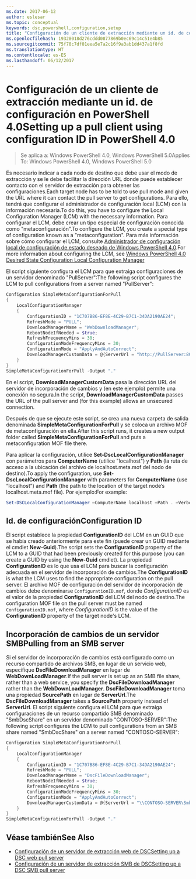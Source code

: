```yaml
---
ms.date: 2017-06-12
author: eslesar
ms.topic: conceptual
keywords: dsc,powershell,configuration,setup
title: "Configuración de un cliente de extracción mediante un id. de configuración en PowerShell 4.0"
ms.openlocfilehash: 19328018d276cddd0877869b0ec69c14c51e4b85
ms.sourcegitcommit: 75f70c7df01eea5e7a2c16f9a3ab1dd437a1f8fd
ms.translationtype: HT
ms.contentlocale: es-ES
ms.lasthandoff: 06/12/2017
---
```

# <a name="setting-up-a-pull-client-using-configuration-id-in-powershell-40"></a><span data-ttu-id="fdee5-103">Configuración de un cliente de extracción mediante un id. de configuración en PowerShell 4.0</span><span class="sxs-lookup"><span data-stu-id="fdee5-103">Setting up a pull client using configuration ID in PowerShell 4.0</span></span>

><span data-ttu-id="fdee5-104">Se aplica a: Windows PowerShell 4.0, Windows PowerShell 5.0</span><span class="sxs-lookup"><span data-stu-id="fdee5-104">Applies To: Windows PowerShell 4.0, Windows PowerShell 5.0</span></span>

<span data-ttu-id="fdee5-105">Es necesario indicar a cada nodo de destino que debe usar el modo de extracción y se le debe facilitar la dirección URL donde puede establecer contacto con el servidor de extracción para obtener las configuraciones.</span><span class="sxs-lookup"><span data-stu-id="fdee5-105">Each target node has to be told to use pull mode and given the URL where it can contact the pull server to get configurations.</span></span> <span data-ttu-id="fdee5-106">Para ello, tendrá que configurar el administrador de configuración local (LCM) con la información necesaria.</span><span class="sxs-lookup"><span data-stu-id="fdee5-106">To do this, you have to configure the Local Configuration Manager (LCM) with the necessary information.</span></span> <span data-ttu-id="fdee5-107">Para configurar el LCM, debe crear un tipo especial de configuración conocida como "metaconfiguración".</span><span class="sxs-lookup"><span data-stu-id="fdee5-107">To configure the LCM, you create a special type of configuration known as a "metaconfiguration".</span></span> <span data-ttu-id="fdee5-108">Para más información sobre cómo configurar el LCM, consulte [Administrador de configuración local de configuración de estado deseado de Windows PowerShell 4.0](metaConfig4.md).</span><span class="sxs-lookup"><span data-stu-id="fdee5-108">For more information about configuring the LCM, see [Windows PowerShell 4.0 Desired State Configuration Local Configuration Manager](metaConfig4.md)</span></span>

<span data-ttu-id="fdee5-109">El script siguiente configura el LCM para que extraiga configuraciones de un servidor denominado "PullServer":</span><span class="sxs-lookup"><span data-stu-id="fdee5-109">The following script configures the LCM to pull configurations from a server named "PullServer":</span></span>

```powershell
Configuration SimpleMetaConfigurationForPull 
{ 
    LocalConfigurationManager 
    { 
        ConfigurationID = "1C707B86-EF8E-4C29-B7C1-34DA2190AE24";
        RefreshMode = "PULL";
        DownloadManagerName = "WebDownloadManager";
        RebootNodeIfNeeded = $true;
        RefreshFrequencyMins = 30;
        ConfigurationModeFrequencyMins = 30; 
        ConfigurationMode = "ApplyAndAutoCorrect";
        DownloadManagerCustomData = @{ServerUrl = "http://PullServer:8080/PSDSCPullServer/PSDSCPullServer.svc"; AllowUnsecureConnection = “TRUE”}
    } 
} 
SimpleMetaConfigurationForPull -Output "."
```

<span data-ttu-id="fdee5-110">En el script, **DownloadManagerCustomData** pasa la dirección URL del servidor de incorporación de cambios y (en este ejemplo) permite una conexión no segura.</span><span class="sxs-lookup"><span data-stu-id="fdee5-110">In the script, **DownloadManagerCustomData** passes the URL of the pull server and (for this example) allows an unsecured connection.</span></span> 

<span data-ttu-id="fdee5-111">Después de que se ejecute este script, se crea una nueva carpeta de salida denominada **SimpleMetaConfigurationForPull** y se coloca un archivo MOF de metaconfiguración en ella.</span><span class="sxs-lookup"><span data-stu-id="fdee5-111">After this script runs, it creates a new output folder called **SimpleMetaConfigurationForPull** and puts a metaconfiguration MOF file there.</span></span>

<span data-ttu-id="fdee5-112">Para aplicar la configuración, utilice **Set-DscLocalConfigurationManager** con parámetros para **ComputerName** (utilice "localhost") y **Path** (la ruta de acceso a la ubicación del archivo de localhost.meta.mof del nodo de destino).</span><span class="sxs-lookup"><span data-stu-id="fdee5-112">To apply the configuration, use **Set-DscLocalConfigurationManager** with parameters for **ComputerName** (use “localhost”) and **Path** (the path to the location of the target node’s localhost.meta.mof file).</span></span> <span data-ttu-id="fdee5-113">Por ejemplo:</span><span class="sxs-lookup"><span data-stu-id="fdee5-113">For example:</span></span> 
```powershell
Set-DSCLocalConfigurationManager –ComputerName localhost –Path . –Verbose.
```

## <a name="configuration-id"></a><span data-ttu-id="fdee5-114">Id. de configuración</span><span class="sxs-lookup"><span data-stu-id="fdee5-114">Configuration ID</span></span>
<span data-ttu-id="fdee5-115">El script establece la propiedad **ConfigurationID** del LCM en un GUID que se había creado anteriormente para este fin (puede crear un GUID mediante el cmdlet **New-Guid**).</span><span class="sxs-lookup"><span data-stu-id="fdee5-115">The script sets the **ConfigurationID** property of the LCM to a GUID that had been previously created for this purpose (you can create a GUID by using the **New-Guid** cmdlet).</span></span> <span data-ttu-id="fdee5-116">La propiedad **ConfigurationID** es lo que usa el LCM para buscar la configuración adecuada en el servidor de incorporación de cambios.</span><span class="sxs-lookup"><span data-stu-id="fdee5-116">The **ConfigurationID** is what the LCM uses to find the appropriate configuration on the pull server.</span></span> <span data-ttu-id="fdee5-117">El archivo MOF de configuración del servidor de incorporación de cambios debe denominarse `ConfigurationID.mof`, donde *ConfigurationID* es el valor de la propiedad **ConfigurationID** del LCM del nodo de destino.</span><span class="sxs-lookup"><span data-stu-id="fdee5-117">The configuration MOF file on the pull server must be named `ConfigurationID.mof`, where *ConfigurationID* is the value of the **ConfigurationID** property of the target node's LCM.</span></span>

## <a name="pulling-from-an-smb-server"></a><span data-ttu-id="fdee5-118">Incorporación de cambios de un servidor SMB</span><span class="sxs-lookup"><span data-stu-id="fdee5-118">Pulling from an SMB server</span></span>

<span data-ttu-id="fdee5-119">Si el servidor de incorporación de cambios está configurado como un recurso compartido de archivos SMB, en lugar de un servicio web, especifique **DscFileDownloadManager** en lugar de **WebDownLoadManager**.</span><span class="sxs-lookup"><span data-stu-id="fdee5-119">If the pull server is set up as an SMB file share, rather than a web service, you specify the **DscFileDownloadManager** rather than the **WebDownLoadManager**.</span></span>
<span data-ttu-id="fdee5-120">**DscFileDownloadManager** toma una propiedad **SourcePath** en lugar de **ServerUrl**.</span><span class="sxs-lookup"><span data-stu-id="fdee5-120">The **DscFileDownloadManager** takes a **SourcePath** property instead of **ServerUrl**.</span></span> <span data-ttu-id="fdee5-121">El script siguiente configura el LCM para que extraiga configuraciones de un recurso compartido SMB denominado "SmbDscShare" en un servidor denominado "CONTOSO-SERVER":</span><span class="sxs-lookup"><span data-stu-id="fdee5-121">The following script configures the LCM to pull configurations from an SMB share named "SmbDscShare" on a server named "CONTOSO-SERVER":</span></span>

```powershell
Configuration SimpleMetaConfigurationForPull 
{ 
    LocalConfigurationManager 
    { 
        ConfigurationID = "1C707B86-EF8E-4C29-B7C1-34DA2190AE24";
        RefreshMode = "PULL";
        DownloadManagerName = "DscFileDownloadManager";
        RebootNodeIfNeeded = $true;
        RefreshFrequencyMins = 30;
        ConfigurationModeFrequencyMins = 30; 
        ConfigurationMode = "ApplyAndAutoCorrect";
        DownloadManagerCustomData = @{ServerUrl = "\\CONTOSO-SERVER\SmbDscShare"}
    } 
} 
SimpleMetaConfigurationForPull -Output "."
```

## <a name="see-also"></a><span data-ttu-id="fdee5-122">Véase también</span><span class="sxs-lookup"><span data-stu-id="fdee5-122">See Also</span></span>

- [<span data-ttu-id="fdee5-123">Configuración de un servidor de extracción web de DSC</span><span class="sxs-lookup"><span data-stu-id="fdee5-123">Setting up a DSC web pull server</span></span>](pullServer.md)
- [<span data-ttu-id="fdee5-124">Configuración de un servidor de extracción SMB de DSC</span><span class="sxs-lookup"><span data-stu-id="fdee5-124">Setting up a DSC SMB pull server</span></span>](pullServerSMB.md)

